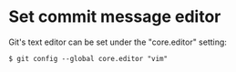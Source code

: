 # Set commit message editor

Git's text editor can be set under the "core.editor" setting:

```shell
$ git config --global core.editor "vim"
```
